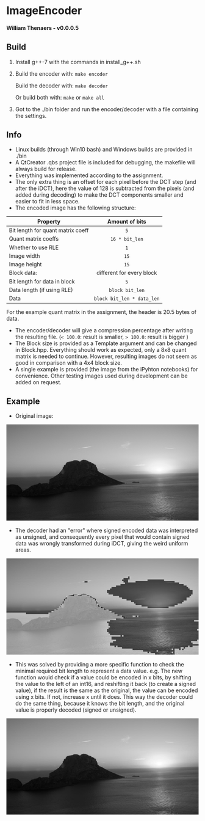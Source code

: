 # ImageEncoder
#### William Thenaers - v0.0.0.5


## Build
1. Install g++\-7 with the commands in install_g++.sh
2. Build the encoder with:
    `make encoder`
    
    Build the decoder with:
    `make decoder`
    
    Or build both with:
    `make` or `make all`
3. Got to the ./bin folder and run the encoder/decoder 
    with a file containing the settings.


## Info
- Linux builds (through Win10 bash) and Windows builds are provided in ./bin
- A QtCreator .qbs project file is included for debugging, the makefile will always build for release.
- Everything was implemented according to the assignment.
- The only extra thing is an offset for each pixel before the DCT step (and after the iDCT),
here the value of 128 is subtracted from the pixels (and added during decoding) to make the DCT
components smaller and easier to fit in less space.
- The encoded image has the following structure:

| Property                          | Amount of bits |
|-----------------------------------|:--------------:|
| Bit length for quant matrix coeff | `5` |
| Quant matrix coeffs               | `16 * bit_len` |
| Whether to use RLE                | `1` |
| Image width                       | `15` |
| Image height                      | `15` |
| Block data:                       | different for every block |
| Bit length for data in block      | `5` |
| Data length (if using RLE)        | `block bit_len` |
| Data                              | `block bit_len * data_len` |

For the example quant matrix in the assignment, the header is 20.5 bytes of data.

- The encoder/decoder will give a compression percentage after writing the resulting file. (`< 100.0`: result is smaller, `> 100.0`: result is bigger )
- The Block size is provided as a Template argument and can be changed in Block.hpp.
Everything should work as expected, only a 8x8 quant matrix is needed to continue.
However, resulting images do not seem as good in comparison with a 4x4 block size.
- A single example is provided (the image from the iPyhton notebooks) for convenience.
Other testing images used during development can be added on request.


## Example
- Original image:

![Original image](doc/ex6.png)

- The decoder had an "error" where signed encoded data was interpreted as unsigned, and
consequently every pixel that would contain signed data was wrongly transformed during iDCT,
giving the weird uniform areas.

![Signed errors](doc/ex6_dec2.png)

- This was solved by providing a more specific function to check the minimal required bit length to represent
a data value.
e.g. The new function would check if a value could be encoded in x bits, by shifting the value to the left of an int16, and reshifting it back (to create a signed value), if the result is the same as the original, the value can be encoded using x bits. If not, increase x until it does.
This way the decoder could do the same thing, because it knows the bit length, and the original value is properly decoded (signed or unsigned).

![Final result](doc/ex6_dec.png)

